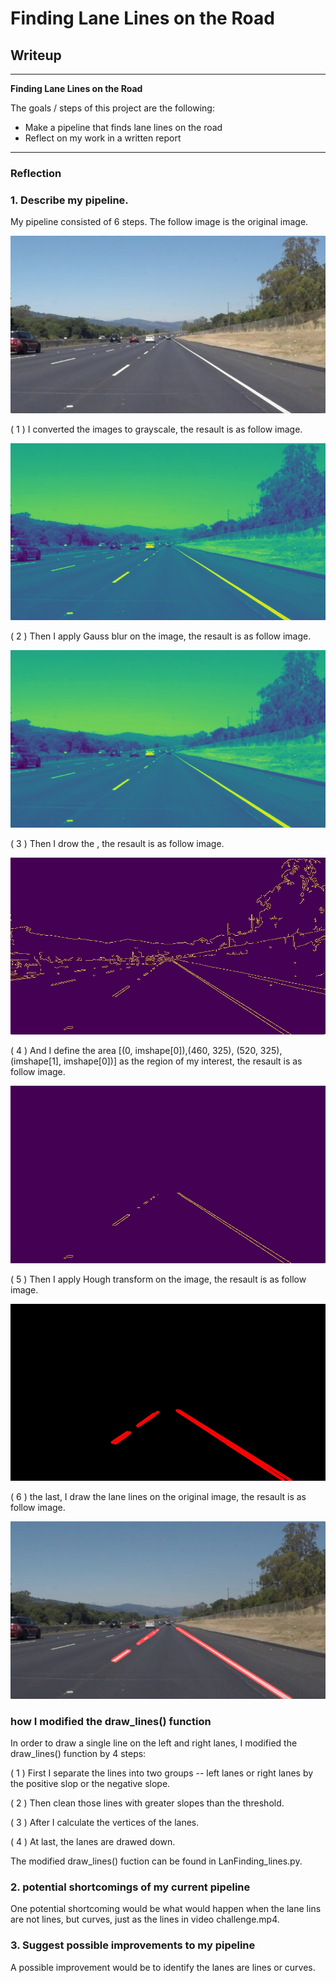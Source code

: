 # **Finding Lane Lines on the Road**

## Writeup

---

**Finding Lane Lines on the Road**

The goals / steps of this project are the following:
* Make a pipeline that finds lane lines on the road
* Reflect on my work in a written report


[//]: # (Image References)

[image_org]: ./test_images/solidWhiteRight.jpg "original"
[image_gray]: ./process_images/solidWhiteRight_gray.jpg "Grayscale"
[image_gauss]: ./process_images/solidWhiteRight_gauss.jpg "Gaussian_blur"
[image_canny]: ./process_images/solidWhiteRight_canny.jpg "Canny"
[image_interest]: ./process_images/solidWhiteRight_interest.jpg "region_of_interest"
[image_hough]: ./process_images/solidWhiteRight_hough.jpg "hough_lines"
[image_res]: ./process_images/solidWhiteRight_weighted.jpg "weighted_img"

---

### Reflection

### 1. Describe my pipeline.

My pipeline consisted of 6 steps. The follow image is the original image.

![alt text][image_org]

( 1 ) I converted the images to grayscale, the resault is as follow image.

![alt text][image_gray]

( 2 ) Then I apply Gauss blur on the image, the resault is as follow image.

![alt text][image_gauss]

( 3 ) Then I drow the , the resault is as follow image.

![alt text][image_canny]

( 4 ) And I define the area [(0, imshape[0]),(460, 325), (520, 325), (imshape[1], imshape[0])] as the region of my interest, the resault is as follow image.

![alt text][image_interest]

( 5 ) Then I apply Hough transform on the image, the resault is as follow image.

![alt text][image_hough]

( 6 ) the last, I draw the lane lines on the original image, the resault is as follow image.

![alt text][image_res]


### how I modified the draw_lines() function

In order to draw a single line on the left and right lanes, I modified the draw_lines() function by 4 steps:

( 1 ) First I separate the lines into two groups -- left lanes or right lanes by the positive slop or the negative slope.

( 2 ) Then clean those lines with greater slopes than the threshold.

( 3 ) After I calculate the vertices of the lanes.

( 4 ) At last, the lanes are drawed down.

The modified draw_lines() fuction can be found in LanFinding_lines.py.

### 2. potential shortcomings of my current pipeline


One potential shortcoming would be what would happen when the lane lins are not lines, but curves, just as the lines in video challenge.mp4.


### 3. Suggest possible improvements to my pipeline

A possible improvement would be to identify the lanes are lines or curves.
